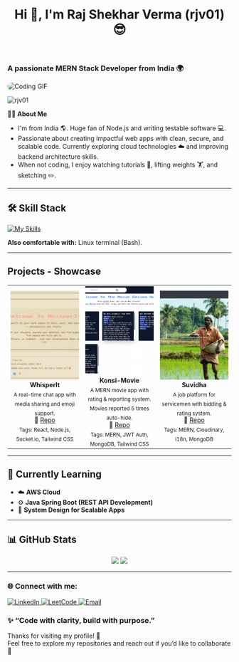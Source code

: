 <div style="display: flex; align-items: center; justify-content: space-between; flex-wrap: wrap;">
  <div style="flex: 1; min-width: 250px;">
    <h1 align="center" >Hi 👋, I'm Raj Shekhar Verma (rjv01) 😎</h1>
    <br />
    <h3>A passionate MERN Stack Developer from India 🌍</h3>
  </div>
  <div >
    <img align="right" src="https://media0.giphy.com/media/v1.Y2lkPTc5MGI3NjExdWxrNGswYTN4Y2kyaWtsanl5MThrYm5ncjNsbHVxa3hvMGt1bGs3NyZlcD12MV9pbnRlcm5hbF9naWZfYnlfaWQmY3Q9Zw/WFyvwq3xoTTMs/giphy.gif" 
         alt="Coding GIF" 
         width="450" 
         style="border-radius: 12px;" />
  </div>
</div>

<p align="left"> 
  <img src="https://komarev.com/ghpvc/?username=rjv01&label=Profile%20views&color=0e75b6&style=flat" alt="rjv01" /> 
</p>

 😶‍🌫️ **About Me**
- I'm from India 🌎. Huge fan of Node.js and writing testable software 💻.
- Passionate about creating impactful web apps with clean, secure, and scalable code. Currently exploring cloud technologies ☁️ and improving backend architecture skills.
- When not coding, I enjoy watching tutorials 🫣, lifting weights 🏋️, and sketching ✏️.


---

## 🛠️ Skill Stack
[![My Skills](https://skillicons.dev/icons?i=react,nodejs,js,tailwind,cpp,java,mongodb,mysql,aws,git,github,&theme=light)](https://skillicons.dev)  

**Also comfortable with:** Linux terminal (Bash).

---

## Projects - Showcase

<table>
  <tr>
    <td align="center" width="33%">
      <a href="https://whisper-it-frontend.vercel.app/">
        <img src="https://github.com/rjv01/rjv01/blob/main/whisperit.png?raw=true"
             alt="WhisperIt Chat App"
             style="width:100%; height:200px; object-fit:cover;"/>
      </a>
      <br/>
      <b>WhisperIt</b><br/>
      <sub>A real-time chat app with media sharing and emoji support.</sub><br/>
      🔗 <a href="https://github.com/rjv01/whisperIt">Repo</a><br/>
      <sub>Tags: React, Node.js, Socket.io, Tailwind CSS</sub>
    </td>
    <td align="center" width="33%">
      <a href="https://konsi-movie-frontend-9c5edzh1w-raj-shekhar-vermas-projects.vercel.app/">
        <img src="https://github.com/rjv01/rjv01/blob/main/konsiMovie.png?raw=true"
             alt="Konsi Movie App"
             style="width:100%; height:200px; object-fit:cover;"/>
      </a>
      <br/>
      <b>Konsi-Movie</b><br/>
      <sub>A MERN movie app with rating & reporting system. Movies reported 5 times auto-hide.</sub><br/>
      🔗 <a href="https://github.com/rjv01/konsi-movies">Repo</a><br/>
      <sub>Tags: MERN, JWT Auth, MongoDB, Tailwind CSS</sub>
    </td>
    <td align="center" width="33%">
      <a href="https://suvidha-frontend.vercel.app/">
        <img src="https://github.com/rjv01/rjv01/blob/main/Suvidha.png?raw=true"
             alt="Suvidha Job Platform"
             style="width:100%; height:200px; object-fit:cover;"/>
      </a>
      <br/>
      <b>Suvidha</b><br/>
      <sub>A job platform for servicemen with bidding & rating system.</sub><br/>
      🔗 <a href="https://github.com/rjv01/Suvidha-frontend">Repo</a><br/>
      <sub>Tags: MERN, Cloudinary, i18n, MongoDB</sub>
    </td>
  </tr>
</table>

---

## 🧠 Currently Learning
- ☁️ **AWS Cloud**
- ⚙️ **Java Spring Boot (REST API Development)**
- 🧩 **System Design for Scalable Apps**

---

## 📊 GitHub Stats
<p align="center">
  <img src="https://github-readme-stats.vercel.app/api?username=rjv01&theme=great-gatsby&show_icons=true&hide_border=false&count_private=true" height="200"/>
  <img src="https://github-readme-streak-stats.herokuapp.com/?user=rjv01&theme=great-gatsby&hide_border=false" height="200"/>
</p>

---

<h3>🌐 Connect with me:</h3>
<p>
  <a href="https://linkedin.com/in/raj-shekhar-verma-2a292a231" target="_blank">
    <img src="https://raw.githubusercontent.com/rahuldkjain/github-profile-readme-generator/master/src/images/icons/Social/linked-in-alt.svg" alt="LinkedIn" height="30" width="40" />
  </a>
  <a href="https://leetcode.com/rjv01" target="_blank">
    <img src="https://raw.githubusercontent.com/rahuldkjain/github-profile-readme-generator/master/src/images/icons/Social/leet-code.svg" alt="LeetCode" height="30" width="40" />
  </a>
  <a href="mailto:verma.rajshekhar1@gmail.com" target="_blank">
    <img src="https://cdn-icons-png.flaticon.com/512/732/732200.png" alt="Email" height="30" width="40" />
  </a>
</p>

### ✨ “Code with clarity, build with purpose.”
Thanks for visiting my profile! 🌸  
Feel free to explore my repositories and reach out if you’d like to collaborate 🚀
